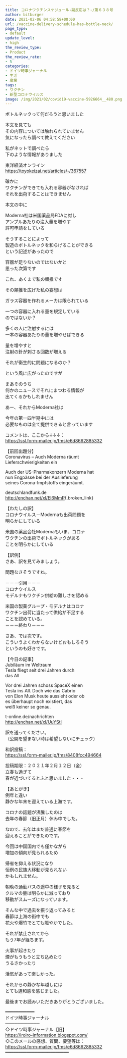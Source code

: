 ```yaml
---
title: コロナワクチンスケジュール-副反応は？-/第６３８号
author: bitburger
date: 2021-02-06 04:58:58+00:00
url: /vaccine-delivery-schedule-has-bottle-neck/
page_type:
- default
update_level:
- high
the_review_type:
- Product
the_review_rate:
- 5
categories:
- ドイツ時事ジャーナル
- 生活
- 産業
tags:
- ワクチン
- 新型コロナウイルス
image: /img/2021/02/covid19-vaccine-5926664__480.png
---
```

ボトルネックって何だろうと思いました

本文を見ても  
その内容については触れられていません  
気になったら調べて教えてください

私がネットで調べたら  
下のような情報がありました

東洋経済オンライン  
<https://toyokeizai.net/articles/-/367557>

確かに  
ワクチンができても入れる容器がなければ  
それを出荷することはできません

本文の中に

Moderna社は米国薬品局FDAに対し  
アンプルあたりの注入量を増やす  
許可申請をしている

そうすることによって  
製造のボトルネックを和らげることができる  
という記述があったので

容器が足りないのではないかと  
思った次第です

これ、あくまで私の類推です

その類推を広げた私の妄想は

ガラス容器を作れるメーカは限られている

一つの容器に入れる量を規定している  
のではないか？

多くの人に注射するには  
一本の容器あたりの量を増やせばできる

量を増やすと  
注射の針が刺さる回数が増える

それが衛生的に問題になるのか？

という風に広がったのですが

まあそのうち  
何かのニュースでそれにまつわる情報が  
出てくるかもしれません

  
あー、それからModerna社は

今年の第一四半期中には  
必要なものは全て提供できると言っています

  
コメントは、ここから↓↓↓：  
<https://ssl.form-mailer.jp/fms/e6d8662885332>

【前回出題分】  
Coronavirus &#8211; Auch Moderna räumt  
Lieferschwierigkeiten ein

Auch der US-Pharmakonzern Moderna hat  
nun Engpässe bei der Auslieferung  
seines Corona-Impfstoffs eingeräumt.

deutschlandfunk.de  
<http://enchan.net/xl/El6MmP>{.broken_link}

  
【わたしの訳】  
コロナウイルス－Modernaも出荷問題を  
明らかにしている

米国の薬品会社Modernaもいま、コロナ  
ワクチンの出荷でボトルネックがある  
ことを明らかにしている

  
【訳例】  
さあ、訳を見てみましょう。

問題なさそうですね。

－－－引用－－－  
コロナウイルス  
モデルナもワクチン供給の難しさを認める

米国の製薬グループ・モデルナはコロナ  
ワクチン出荷に当たって供給が不足する  
ことを認めている。  
－－－終わり－－－

  
さあ、では次です。  
こういうよくわからないけどおもしろそう  
というのも好きです。

【今日の記事】  
Jubiläum im Weltraum  
Tesla fliegt seit drei Jahren durch  
das All

Vor drei Jahren schoss SpaceX einen  
Tesla ins All. Doch wie das Cabrio  
von Elon Musk heute aussieht oder ob  
es überhaupt noch existiert, das  
weiß keiner so genau.

t-online.de/nachrichten  
<http://enchan.net/xl/UuYStI>

  
訳を送ってください。  
（公開を望まない時は希望しないにチェック）

和訳投稿：  
 <https://ssl.form-mailer.jp/fms/8408fcc494664>

投稿期限：２０２１年２月１２日（金）  
立春も過ぎて  
春が近づいてるとふと思いました・・・

【あとがき】  
例年と違い  
静かな年末を迎えている上海です。

コロナの話題が沸騰したのは  
去年の春節（旧正月）休み中でした。

なので、去年はまだ普通に春節を  
迎えることができたのです。

今回は中国国内でも僅かながら  
増加の傾向が見られるため

帰省を抑える状況になり  
恒例の民族大移動が見られない  
かもしれません。

朝晩の通勤バスの途中の様子を見ると  
クルマの量は明らかに減っており  
移動がスムーズになっています。

そんな中で過去を振り返ってみると  
春節は上海の街中でも  
花火や爆竹でとても賑やかでした。

それが禁止されてから  
もう7年が経ちます。

火事が起きたり  
煙がもうもうと立ち込めたり  
うるさかったり

活気があって楽しかった。

それからの静かな年越しには  
とても違和感を感じました。

  
最後までお読みいただきありがとうございました。

━━━━━━━━━━━  
ドイツ時事ジャーナル  
───────────  
◇ドイツ時事ジャーナル【旧】  
<https://iroiro-information.blogspot.com/>  
◇このメールの感想、質問、要望等は：  
<https://ssl.form-mailer.jp/fms/e6d8662885332>  
━━━━━━━━━━━━━━━━━━━━━━━━